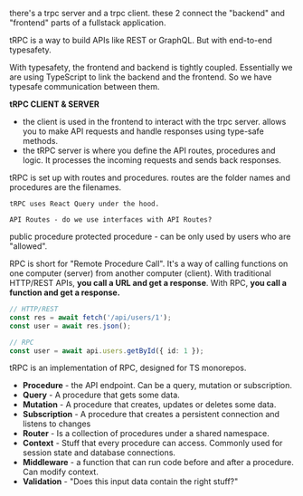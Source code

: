 
there's a trpc server and a trpc client. these 2 connect the "backend" and "frontend" parts of a fullstack application.


tRPC is a way to build APIs like REST or GraphQL. But with end-to-end typesafety.

With typesafety, the frontend and backend is tightly coupled.
Essentially we are using TypeScript to link the backend and the frontend. So we have typesafe communication between them.

**tRPC CLIENT & SERVER**
- the client is used in the frontend to interact with the trpc server. allows you to make API requests and handle responses using type-safe methods.
- the tRPC server is where you define the API routes, procedures and logic. It processes the incoming requests and sends back responses.


tRPC is set up with routes and procedures.
routes are the folder names and procedures are the filenames.


	tRPC uses React Query under the hood.

	API Routes - do we use interfaces with API Routes?


public procedure
protected procedure - can be only used by users who are "allowed".



RPC is short for "Remote Procedure Call". It's a way of calling functions on one computer (server) from another computer (client). With traditional HTTP/REST APIs, **you call a URL and get a response**. With RPC, **you call a function and get a response.**

```ts
// HTTP/REST
const res = await fetch('/api/users/1');
const user = await res.json();

// RPC
const user = await api.users.getById({ id: 1 });
```


tRPC is an implementation of RPC, designed for TS monorepos. 

- **Procedure** - the API endpoint. Can be a query, mutation or subscription.
- **Query** - A procedure that gets some data.
- **Mutation** - A procedure that creates, updates or deletes some data.
- **Subscription** - A procedure that creates a persistent connection and listens to changes 
- **Router** - Is a collection of procedures under a shared namespace.
- **Context** - Stuff that every procedure can access. Commonly used for session state and database connections.
- **Middleware** - a function that can run code before and after a procedure. Can modify context.
- **Validation** - "Does this input data contain the right stuff?"





